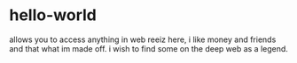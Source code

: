 # hello-world
allows you to access anything in web
reeiz here, i like money and friends and that what im made off.
i wish to find some on the deep web as a legend.
